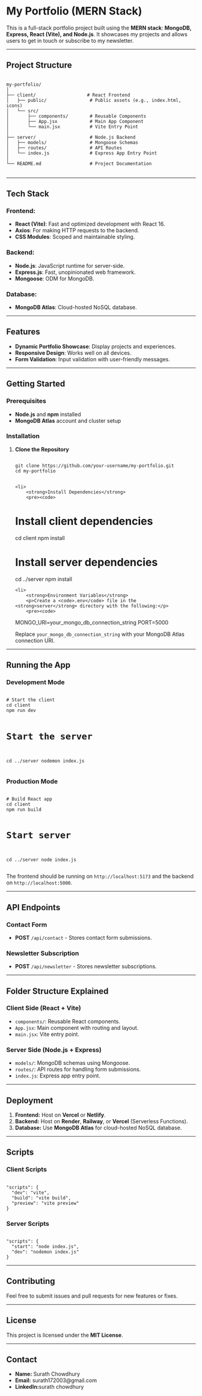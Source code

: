 <!DOCTYPE html>
<html lang="en">
<head>
    <meta charset="UTF-8">
    <meta name="viewport" content="width=device-width, initial-scale=1.0">
</head>
<body>

<h1>My Portfolio (MERN Stack)</h1>
<p>This is a full-stack portfolio project built using the <strong>MERN stack</strong>: <strong>MongoDB, Express, React (Vite), and Node.js</strong>. It showcases my projects and allows users to get in touch or subscribe to my newsletter.</p>

<hr>

<h2>Project Structure</h2>
<pre>
<code>
my-portfolio/
│
├── client/                   # React Frontend
│   ├── public/                # Public assets (e.g., index.html, icons)
│   └── src/                   
│       ├── components/        # Reusable Components
│       ├── App.jsx            # Main App Component
│       └── main.jsx           # Vite Entry Point
│
├── server/                    # Node.js Backend
│   ├── models/                # Mongoose Schemas
│   ├── routes/                # API Routes
│   └── index.js               # Express App Entry Point
│
└── README.md                  # Project Documentation
</code>
</pre>

<hr>

<h2>Tech Stack</h2>

<h3>Frontend:</h3>
<ul>
    <li><strong>React (Vite)</strong>: Fast and optimized development with React 16.</li>
    <li><strong>Axios</strong>: For making HTTP requests to the backend.</li>
    <li><strong>CSS Modules</strong>: Scoped and maintainable styling.</li>
</ul>

<h3>Backend:</h3>
<ul>
    <li><strong>Node.js</strong>: JavaScript runtime for server-side.</li>
    <li><strong>Express.js</strong>: Fast, unopinionated web framework.</li>
    <li><strong>Mongoose</strong>: ODM for MongoDB.</li>
</ul>

<h3>Database:</h3>
<ul>
    <li><strong>MongoDB Atlas</strong>: Cloud-hosted NoSQL database.</li>
</ul>

<hr>

<h2>Features</h2>
<ul>
    <li><strong>Dynamic Portfolio Showcase</strong>: Display projects and experiences.</li>
    <li><strong>Responsive Design</strong>: Works well on all devices.</li>
    <li><strong>Form Validation</strong>: Input validation with user-friendly messages.</li>
</ul>

<hr>

<h2>Getting Started</h2>

<h3>Prerequisites</h3>
<ul>
    <li><strong>Node.js</strong> and <strong>npm</strong> installed</li>
    <li><strong>MongoDB Atlas</strong> account and cluster setup</li>
</ul>

<h3>Installation</h3>

<ol>
    <li>
        <strong>Clone the Repository</strong>
        <pre><code>
git clone https://github.com/your-username/my-portfolio.git
cd my-portfolio
        </code></pre>
    </li>

    <li>
        <strong>Install Dependencies</strong>
        <pre><code>
# Install client dependencies
cd client
npm install

# Install server dependencies
cd ../server
npm install
        </code></pre>
    </li>

    <li>
        <strong>Environment Variables</strong>
        <p>Create a <code>.env</code> file in the <strong>server</strong> directory with the following:</p>
        <pre><code>
MONGO_URI=your_mongo_db_connection_string
PORT=5000
        </code></pre>
        <p>Replace <code>your_mongo_db_connection_string</code> with your MongoDB Atlas connection URI.</p>
    </li>
</ol>

<hr>

<h2>Running the App</h2>

<h3>Development Mode</h3>
<pre><code>
# Start the client
cd client
npm run dev

# Start the server
cd ../server
nodemon index.js
</code></pre>

<h3>Production Mode</h3>
<pre><code>
# Build React app
cd client
npm run build

# Start server
cd ../server
node index.js
</code></pre>

<p>The frontend should be running on <code>http://localhost:5173</code> and the backend on <code>http://localhost:5000</code>.</p>

<hr>

<h2>API Endpoints</h2>

<h3>Contact Form</h3>
<ul>
    <li><strong>POST</strong> <code>/api/contact</code> - Stores contact form submissions.</li>
</ul>

<h3>Newsletter Subscription</h3>
<ul>
    <li><strong>POST</strong> <code>/api/newsletter</code> - Stores newsletter subscriptions.</li>
</ul>

<hr>

<h2>Folder Structure Explained</h2>

<h3>Client Side (React + Vite)</h3>
<ul>
    <li><code>components/</code>: Reusable React components.</li>
    <li><code>App.jsx</code>: Main component with routing and layout.</li>
    <li><code>main.jsx</code>: Vite entry point.</li>
</ul>

<h3>Server Side (Node.js + Express)</h3>
<ul>
    <li><code>models/</code>: MongoDB schemas using Mongoose.</li>
    <li><code>routes/</code>: API routes for handling form submissions.</li>
    <li><code>index.js</code>: Express app entry point.</li>
</ul>

<hr>

<h2>Deployment</h2>

<ol>
    <li><strong>Frontend:</strong> Host on <strong>Vercel</strong> or <strong>Netlify</strong>.</li>
    <li><strong>Backend:</strong> Host on <strong>Render</strong>, <strong>Railway</strong>, or <strong>Vercel</strong> (Serverless Functions).</li>
    <li><strong>Database:</strong> Use <strong>MongoDB Atlas</strong> for cloud-hosted NoSQL database.</li>
</ol>

<hr>

<h2>Scripts</h2>

<h3>Client Scripts</h3>
<pre><code>
"scripts": {
  "dev": "vite",
  "build": "vite build",
  "preview": "vite preview"
}
</code></pre>

<h3>Server Scripts</h3>
<pre><code>
"scripts": {
  "start": "node index.js",
  "dev": "nodemon index.js"
}
</code></pre>

<hr>

<h2>Contributing</h2>
<p>Feel free to submit issues and pull requests for new features or fixes.</p>

<hr>

<h2>License</h2>
<p>This project is licensed under the <strong>MIT License</strong>.</p>

<hr>

<h2>Contact</h2>
<ul>
    <li><strong>Name:</strong> Surath Chowdhury</li>
    <li><strong>Email:</strong> surath172003@gmail.com</li>
    <li><strong>LinkedIn:</strong>surath chowdhury</li>
</ul>

</body>
</html>
